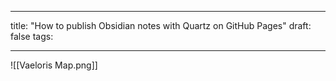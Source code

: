 
---
title: "How to publish Obsidian notes with Quartz on GitHub Pages"
draft: false
tags:
  
---

![[Vaeloris Map.png]]